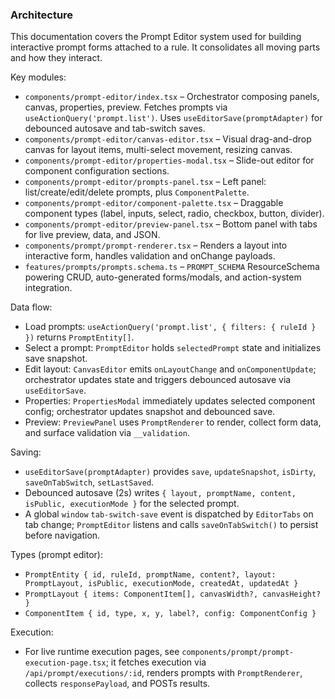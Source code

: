 ### Architecture

This documentation covers the Prompt Editor system used for building interactive prompt forms attached to a rule. It consolidates all moving parts and how they interact.

Key modules:
- `components/prompt-editor/index.tsx` – Orchestrator composing panels, canvas, properties, preview. Fetches prompts via `useActionQuery('prompt.list')`. Uses `useEditorSave(promptAdapter)` for debounced autosave and tab-switch saves.
- `components/prompt-editor/canvas-editor.tsx` – Visual drag-and-drop canvas for layout items, multi-select movement, resizing canvas.
- `components/prompt-editor/properties-modal.tsx` – Slide-out editor for component configuration sections.
- `components/prompt-editor/prompts-panel.tsx` – Left panel: list/create/edit/delete prompts, plus `ComponentPalette`.
- `components/prompt-editor/component-palette.tsx` – Draggable component types (label, inputs, select, radio, checkbox, button, divider).
- `components/prompt-editor/preview-panel.tsx` – Bottom panel with tabs for live preview, data, and JSON.
- `components/prompt/prompt-renderer.tsx` – Renders a layout into interactive form, handles validation and onChange payloads.
- `features/prompts/prompts.schema.ts` – `PROMPT_SCHEMA` ResourceSchema powering CRUD, auto-generated forms/modals, and action-system integration.

Data flow:
- Load prompts: `useActionQuery('prompt.list', { filters: { ruleId } })` returns `PromptEntity[]`.
- Select a prompt: `PromptEditor` holds `selectedPrompt` state and initializes save snapshot.
- Edit layout: `CanvasEditor` emits `onLayoutChange` and `onComponentUpdate`; orchestrator updates state and triggers debounced autosave via `useEditorSave`.
- Properties: `PropertiesModal` immediately updates selected component config; orchestrator updates snapshot and debounced save.
- Preview: `PreviewPanel` uses `PromptRenderer` to render, collect form data, and surface validation via `__validation`.

Saving:
- `useEditorSave(promptAdapter)` provides `save`, `updateSnapshot`, `isDirty`, `saveOnTabSwitch`, `setLastSaved`.
- Debounced autosave (2s) writes `{ layout, promptName, content, isPublic, executionMode }` for the selected prompt.
- A global `window` `tab-switch-save` event is dispatched by `EditorTabs` on tab change; `PromptEditor` listens and calls `saveOnTabSwitch()` to persist before navigation.

Types (prompt editor):
- `PromptEntity { id, ruleId, promptName, content?, layout: PromptLayout, isPublic, executionMode, createdAt, updatedAt }`
- `PromptLayout { items: ComponentItem[], canvasWidth?, canvasHeight? }`
- `ComponentItem { id, type, x, y, label?, config: ComponentConfig }`

Execution:
- For live runtime execution pages, see `components/prompt/prompt-execution-page.tsx`; it fetches execution via `/api/prompt/executions/:id`, renders prompts with `PromptRenderer`, collects `responsePayload`, and POSTs results.


